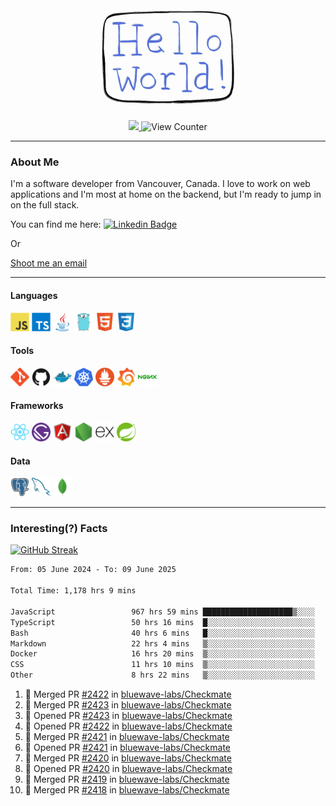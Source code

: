 <div align="center">
    <img src="./img/hello_world.webp" height="200px" width="">
    <div>
        <a href="https://www.linkedin.com/in/ajhollid">
            <img src="https://img.shields.io/badge/LinkedIn-blue"/>
        </a>
        <img src="https://komarev.com/ghpvc/?username=ajhollid&color=yellow" alt="View Counter">
    </div>
</div>

---

### About Me

I'm a software developer from Vancouver, Canada. I love to work on web applications and I'm most at home on the backend, but I'm ready to jump in on the full stack.

You can find me here: [![Linkedin Badge](https://img.shields.io/badge/-ajhollid-blue?style=flat&logo=Linkedin&logoColor=white)](https://www.linkedin.com/in/ajhollid)

Or

[Shoot me an email](mailto:ajhollid@gmail.com)

---

#### Languages

<div>
    <img src="./img/devicons/javascript-original.svg" width=30 height=30 alt="JavaScript">
    <img src="/img/devicons/typescript-original.svg" width=30 height=30 alt="TypeScript">
    <img src="./img/devicons/java-original.svg" width=30 height=30 alt="Java">
    <img src="./img/devicons/go-original.svg" width=30 height=30 alt="Golang">
    <img src="./img/devicons/html5-original.svg" width=30 height=30 alt="HTML 5">
    <img src="./img/devicons/css3-original.svg" width=30 height=30 alt="CSS 3">
</div>

#### Tools

<div>
    <img src="./img/devicons/git-original.svg" width=30 height=30 alt="Git">
    <img src="./img/devicons/github-original.svg" width=30 height=30 alt="Github">
    <img src="./img/devicons/docker-original.svg" width=30 
    height=30 alt="Docker">
    <img src="./img/devicons/kubernetes-original.svg" width=30 height=30 alt="K8">
    <img src="./img/devicons/prometheus-original.svg" width=30 height=30 alt="Prometheus">
    <img src="./img/devicons/grafana-original.svg" width=30 height=30 alt="Grafana">
    <img src="./img/devicons/nginx-original.svg" width=30 height=30 alt="Nginx">
</div>

#### Frameworks

<div>
    <img src="./img/devicons/react-original.svg" width=30 height=30 alt="React">
    <img src="./img/devicons/gatsby-original.svg" width=30 height=30 alt="Gatsby">
    <img src="./img/devicons/angularjs-original.svg" width=30 height=30 alt="AngularJS">
    <img src="./img/devicons/nodejs-original.svg" width=30 height=30 alt="NodeJS">
    <img src="./img/devicons/express-original.svg" width=30 height=30 alt="Express">
    <img src="./img/devicons/spring-original.svg" width=30 height=30 alt="Spring">
</div>

#### Data

<div>
    <img src="./img/devicons/postgresql-original.svg" width=30 height=30 alt="Postgresql">
    <img src="./img/devicons/mysql-original.svg" width=30 height=30 alt="Mysql">
    <img src="./img/devicons/mongodb-original.svg" width=30 height=30 alt="MongoDB">
</div>

---

### Interesting(?) Facts

[![GitHub Streak](http://github-readme-streak-stats.herokuapp.com?user=ajhollid)](https://git.io/streak-stats)

 <!--START_SECTION:waka-->

```txt
From: 05 June 2024 - To: 09 June 2025

Total Time: 1,178 hrs 9 mins

JavaScript                 967 hrs 59 mins ████████████████████▒░░░░   81.58 %
TypeScript                 50 hrs 16 mins  █░░░░░░░░░░░░░░░░░░░░░░░░   04.24 %
Bash                       40 hrs 6 mins   █░░░░░░░░░░░░░░░░░░░░░░░░   03.38 %
Markdown                   22 hrs 4 mins   ▒░░░░░░░░░░░░░░░░░░░░░░░░   01.86 %
Docker                     16 hrs 20 mins  ▒░░░░░░░░░░░░░░░░░░░░░░░░   01.38 %
CSS                        11 hrs 10 mins  ▒░░░░░░░░░░░░░░░░░░░░░░░░   00.94 %
Other                      8 hrs 22 mins   ▒░░░░░░░░░░░░░░░░░░░░░░░░   00.71 %
```

<!--END_SECTION:waka-->


<!--START_SECTION:activity-->
1. 🎉 Merged PR [#2422](https://github.com/bluewave-labs/Checkmate/pull/2422) in [bluewave-labs/Checkmate](https://github.com/bluewave-labs/Checkmate)
2. 🎉 Merged PR [#2423](https://github.com/bluewave-labs/Checkmate/pull/2423) in [bluewave-labs/Checkmate](https://github.com/bluewave-labs/Checkmate)
3. 💪 Opened PR [#2423](https://github.com/bluewave-labs/Checkmate/pull/2423) in [bluewave-labs/Checkmate](https://github.com/bluewave-labs/Checkmate)
4. 💪 Opened PR [#2422](https://github.com/bluewave-labs/Checkmate/pull/2422) in [bluewave-labs/Checkmate](https://github.com/bluewave-labs/Checkmate)
5. 🎉 Merged PR [#2421](https://github.com/bluewave-labs/Checkmate/pull/2421) in [bluewave-labs/Checkmate](https://github.com/bluewave-labs/Checkmate)
6. 💪 Opened PR [#2421](https://github.com/bluewave-labs/Checkmate/pull/2421) in [bluewave-labs/Checkmate](https://github.com/bluewave-labs/Checkmate)
7. 🎉 Merged PR [#2420](https://github.com/bluewave-labs/Checkmate/pull/2420) in [bluewave-labs/Checkmate](https://github.com/bluewave-labs/Checkmate)
8. 💪 Opened PR [#2420](https://github.com/bluewave-labs/Checkmate/pull/2420) in [bluewave-labs/Checkmate](https://github.com/bluewave-labs/Checkmate)
9. 🎉 Merged PR [#2419](https://github.com/bluewave-labs/Checkmate/pull/2419) in [bluewave-labs/Checkmate](https://github.com/bluewave-labs/Checkmate)
10. 🎉 Merged PR [#2418](https://github.com/bluewave-labs/Checkmate/pull/2418) in [bluewave-labs/Checkmate](https://github.com/bluewave-labs/Checkmate)
<!--END_SECTION:activity-->
